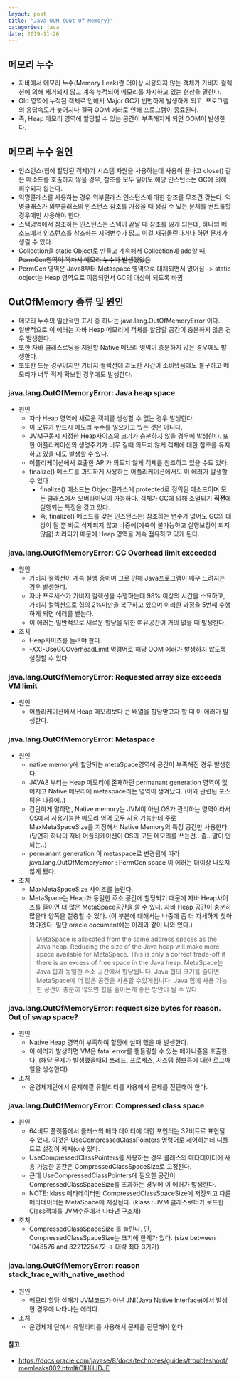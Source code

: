 ```yaml
---
layout: post
title: "Java OOM (Out Of Memory)"
categories: java
date: 2019-11-26
---
```


## 메모리 누수
- 자바에서 메모리 누수(Memory Leak)란 더이상 사용되지 않는 객체가 가비지 컬렉션에 의해 제거되지 않고 계속 누적되어 메모리를 차지하고 있는 현상을 말한다.
- Old 영역에 누적된 객체로 인해서 Major GC가 빈번하게 발생하게 되고, 프로그램의 응답속도가 늦어지다 결국 OOM 에러로 인해 프로그램이 종료된다.
- 즉, Heap 메모리 영역에 할당할 수 있는 공간이 부족해지게 되면 OOM이 발생한다.


## 메모리 누수 원인
- 인스턴스(힙에 할당된 객체)가 시스템 자원을 사용하는데 사용이 끝나고 close() 같은 메소드를 호출하지 않을 경우, 참조를 모두 잃어도 해당 인스턴스는 GC에 의해 회수되지 않는다.
- 익명클래스를 사용하는 경우 외부클래스 인스턴스에 대한 참조를 무조건 갖는다. 익명클래스가 외부클래스의 인스턴스 참조를 가졌을 때 생길 수 있는 문제를 컨트롤할 경우에만 사용해야 한다.
- 스택영역에서 참조하는 인스턴스는 스택이 끝날 때 참조를 잃게 되는데, 하나의 메소드에서 인스턴스를 참조하는 지역변수가 많고 이걸 재귀돌린다거나 하면 문제가 생길 수 있다.
- ~~Collection을 static Object로 만들고 계속해서 Collection에 add할 때, PermGen영역이 꽉차서 메모리 누수가 발생했었음~~
- PermGen 영역은 Java8부터 Metaspace 영역으로 대체되면서 없어짐 -> static object는 Heap 영역으로 이동되면서 GC의 대상이 되도록 바뀜


## OutOfMemory 종류 및 원인
- 메모리 누수의 일반적인 표시 중 하나는 java.lang.OutOfMemoryError 이다.
- 일반적으로 이 에러는 자바 Heap 메모리에 객체를 할당할 공간이 충분하지 않은 경우 발생한다.
- 또한 자바 클래스로딩을 지원할 Native 메모리 영역이 충분하지 않은 경우에도 발생한다.
- 또또한 드문 경우이지만 가비지 컬렉션에 과도한 시간이 소비됐음에도 불구하고 메모리가 너무 적게 확보된 경우에도 발생한다.


### java.lang.OutOfMemoryError: Java heap space
- 원인
  * 자바 Heap 영역에 새로운 객체를 생성할 수 없는 경우 발생한다. 
  * 이 오류가 반드시 메모리 누수를 일으키고 있는 것은 아니다.
  * JVM구동시 지정한 Heap사이즈의 크기가 충분하지 않을 경우에 발생한다. 또한 어플리케이션의 생명주기가 너무 길때 의도치 않게 객체에 대한 참조를 유지하고 있을 때도 발생할 수 있다.
  * 어플리케이션에서 호출한 API가 의도치 않게 객체를 참조하고 있을 수도 있다.
  * finalize() 메소드를 과도하게 사용하는 어플리케이션에서도 이 에러가 발생할 수 있다
    - finalize() 메소드는 Object클래스에 protected로 정의된 메소드이며 모든 클래스에서 오버라이딩이 가능하다. 객체가 GC에 의해 소멸되기 **직전**에 실행되는 특징을 갖고 있다.
    - 즉, finalize() 메소드를 갖는 인스턴스는! 참조하는 변수가 없어도 GC의 대상이 될 뿐 바로 삭제되지 않고 나중에(예측이 불가능하고 실행보장이 되지 않음) 처리되기 때문에 Heap 영역을 계속 점유하고 있게 된다.

### java.lang.OutOfMemoryError: GC Overhead limit exceeded
- 원인
  * 가비지 컬렉션이 계속 실행 중이며 그로 인해 Java프로그램이 매우 느려지는 경우 발생한다.
  * 자바 프로세스가 가비지 컬렉션을 수행하는데 98% 이상의 시간을 소요하고, 가비지 컬렉션으로 힙의 2%미만을 복구하고 있으며 이러한 과정을 5번째 수행하게 되면 에러를 뱉는다.
  * 이 에러는 일반적으로 새로운 할당을 위한 여유공간이 거의 없을 때 발생한다.
- 조치
  * Heap사이즈를 늘려야 한다.
  * -XX:-UseGCOverheadLimit 명령어로 해당 OOM 에러가 발생하지 않도록 설정할 수 있다.

### java.lang.OutOfMemoryError: Requested array size exceeds VM limit
- 원인
  * 어플리케이션에서 Heap 메모리보다 큰 배열을 할당받고자 할 때 이 에러가 발생한다.

### java.lang.OutOfMemoryError: Metaspace
- 원인
  * native memory에 할당되는 metaSpace영역에 공간이 부족해진 경우 발생한다.
  * JAVA8 부터는 Heap 메모리에 존재하던 permanant generation 영역이 없어지고 Native 메모리에 metaspace라는 영역이 생겨났다. (이와 관련된 포스팅은 나중에..)
  * 간단하게 말하면, Native memory는 JVM이 아닌 OS가 관리하는 영역이라서 OS에서 사용가능한 메모리 영역 모두 사용 가능한데 주로 MaxMetaSpaceSize를 지정해서 Native Memory의 특정 공간만 사용한다. (당연히 하나의 자바 어플리케이션이 OS의 모든 메모리를 쓰는건.. 좀.. 말이 안되는..)
  * permanant generation 이 metaspace로 변경됨에 따라  java.lang.OutOfMemoryError : PermGen space 이 에러는 더이상 나오지 않게 됐다.
- 조치
  * MaxMetaSpaceSize 사이즈를 늘린다.
  * MetaSpace는 Heap과 동일한 주소 공간에 할당되기 때문에 자바 Heap사이즈를 줄이면 더 많은 MetaSpace공간을 쓸 수 있다. 자바 Heap 공간이 충분히 많을때 양쪽을 절충할 수 있다. (이 부분에 대해서는 나중에 좀 더 자세하게 찾아봐야겠다. 일단 oracle document에는 아래와 같이 나와 있다.)
  > MetaSpace is allocated from the same address spaces as the Java heap. Reducing the size of the Java heap will make more space available for MetaSpace. This is only a correct trade-off if there is an excess of free space in the Java heap.
  > MetaSpace는 Java 힙과 동일한 주소 공간에서 할당됩니다. Java 힙의 크기를 줄이면 MetaSpace에 더 많은 공간을 사용할 수있게됩니다. Java 힙에 사용 가능한 공간이 충분히 많으면 힙을 줄이는게 좋은 방안이 될 수 있다.

### java.lang.OutOfMemoryError: request size bytes for reason. Out of swap space?
- 원인
  * Native Heap 영역이 부족하여 할당에 실패 했을 때 발생한다.
  * 이 에러가 발생하면 VM은 fatal error를 핸들링할 수 있는 메카니즘을 호출한다. (해당 문제가 발생했을때의 쓰레드, 프로세스, 시스템 정보등에 대한 로그파일을 생성한다)
- 조치
  * 운영체제단에서 문제해결 유틸리티를 사용해서 문제를 진단해야 한다.

### java.lang.OutOfMemoryError: Compressed class space
- 원인
  * 64비트 플랫폼에서 클래스의 메타 데이터에 대한 포인터는 32비트로 표현될 수 있다. 이것은 UseCompressedClassPointers 명령어로 제어하는데 디폴트로 설정이 켜져(on) 있다.
  * UseCompressedClassPointers를 사용하는 경우 클래스의 메타데이터에 사용 가능한 공간은 CompressedClassSpaceSize로 고정된다.
  * 근데 UseCompressedClassPointers에 필요한 공간이 CompressedClassSpaceSize를 초과하는 경우에 이 에러가 발생한다.
  * NOTE: klass 메타데이터만 CompressedClassSpaceSize에 저장되고 다른 메타데이터는 MetaSpace에 저장된다. (klass : JVM 클래스로더가 로드한 Class객체를 JVM수준에서 나타낸 구조체)
- 조치
  * CompressedClassSpaceSize 를 늘린다. 단, CompressedClassSpaceSize는 크기에 한계가 있다. (size between 1048576 and 3221225472 -> 대략 최대 3기가)

### java.lang.OutOfMemoryError: reason stack_trace_with_native_method
- 원인
  * 메모리 할당 실패가 JVM코드가 아닌 JNI(Java Native Interface)에서 발생한 경우에 나타나는 에러다.
- 조치
  * 운영체제 단에서 유틸리티를 사용해서 문제를 진단해야 한다.



#### 참고
- <https://docs.oracle.com/javase/8/docs/technotes/guides/troubleshoot/memleaks002.html#CIHHJDJE>